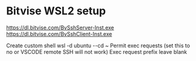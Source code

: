 # Bitvise WSL2 setup
https://dl.bitvise.com/BvSshServer-Inst.exe
https://dl.bitvise.com/BvSshClient-Inst.exe

Create custom shell
wsl -d ubuntu --cd ~
Permit exec requests (set this to no or VSCODE remote SSH will not work)
Exec request prefix leave blank
 